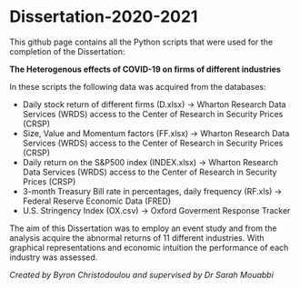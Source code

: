 # Dissertation-2020-2021

This github page contains all the Python scripts that were used for the completion of the Dissertation: 

**The Heterogenous effects of COVID-19 on firms of different industries**

In these scripts the following data was acquired from the databases:

- Daily stock return of different firms (D.xlsx) &#8594; Wharton Research Data Services (WRDS) access to the Center of Research in Security Prices (CRSP)
- Size, Value and Momentum factors (FF.xlsx) &#8594; Wharton Research Data Services (WRDS) access to the Center of Research in Security Prices (CRSP)
- Daily return on the S&P500 index (INDEX.xlsx) &#8594; Wharton Research Data Services (WRDS) access to the Center of Research in Security Prices (CRSP)
- 3-month Treasury Bill rate in percentages, daily frequency (RF.xls) &#8594; Federal Reserve Economic Data (FRED)
- U.S. Stringency Index (OX.csv) &#8594; Oxford Goverment Response Tracker 

The aim of this Dissertation was to employ an event study and from the analysis acquire the abnormal returns of 11 different industries. With graphical representations and economic intuition the performance of each industry was assessed.

*Created by Byron Christodoulou and supervised by Dr Sarah Mouabbi*
